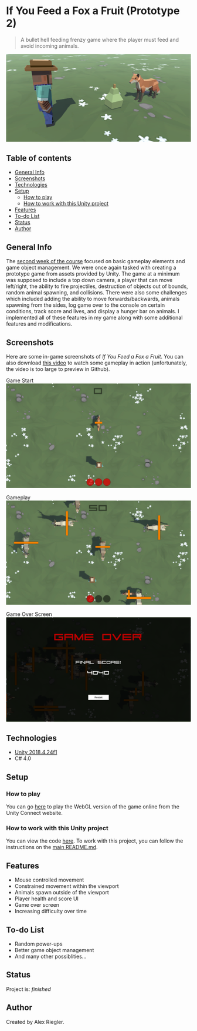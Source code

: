 # If You Feed a Fox a Fruit (Prototype 2)
> A bullet hell feeding frenzy game where the player must feed and avoid incoming animals.

![Splash Image](./Screenshots/thumbnail00.PNG)

## Table of contents
* [General Info](#general-info)
* [Screenshots](#screenshots)
* [Technologies](#technologies)
* [Setup](#setup)
  * [How to play](#how-to-play)
  * [How to work with this Unity project](#how-to-work-with-this-unity-project)
* [Features](#features)
* [To-do List](#to-do-list)
* [Status](#status)
* [Author](#author)

## General Info
The [second week of the course](https://learn.unity.com/tutorial/week-2-basic-gameplay-jul-20-jul-24?uv=2018.4&courseId=5ed163d8edbc2a0969cd1ded "Week 2 - Basic Gameplay: Jul 20 - Jul 24 | Unity Learn") focused on basic gameplay elements and game object management. We were once again tasked with creating a prototype game from assets provided by Unity. The game at a minimum was supposed to include a top down camera, a player that can move left/right, the ability to fire projectiles, destruction of objects out of bounds, random animal spawning, and collisions. There were also some challenges which included adding the ability to move forwards/backwards, animals spawning from the sides, log game over to the console on certain conditions, track score and lives, and display a hunger bar on animals. I implemented all of these features in my game along with some additional features and modifications.

## Screenshots
Here are some in-game screenshots of _If You Feed a Fox a Fruit_. You can also download [this video](./Videos/gameplay00.mp4) to watch some gameplay in action (unfortunately, the video is too large to preview in Github).

Game Start
![Game Start](./Screenshots/gameStart00.PNG)

Gameplay
![Gameplay](./Screenshots/gameplay00.PNG)

Game Over Screen
![End of the game](./Screenshots/highscore00.PNG)

## Technologies
* [Unity 2018.4.24f1](https://unity3d.com/unity/qa/lts-releases "LTS Releases - Unity")
* C# 4.0

## Setup
### How to play
You can go [here](https://connect.unity.com/mg/other/if-you-feed-a-fox-a-fruit-prototype-2 "If You Feed a Fox a Fruit (Prototype 2) - Unity Connect") to play the WebGL version of the game online from the Unity Connect website.

### How to work with this Unity project
You can view the code [here](./Assets/Scripts). To work with this project, you can follow the instructions on the [main README.md](../README.md#how-to-work-with-the-unity-projects).

## Features
* Mouse controlled movement
* Constrained movement within the viewport
* Animals spawn outside of the viewport
* Player health and score UI
* Game over screen
* Increasing difficulty over time

## To-do List
* Random power-ups
* Better game object management
* And many other possiblities...

## Status
Project is: _finished_

## Author
Created by Alex Riegler.
